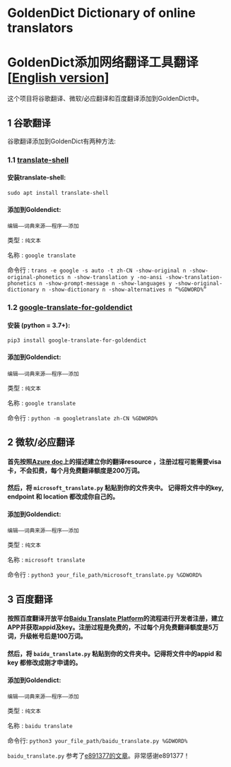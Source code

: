 # GoldenDict Dictionary of online translators

# GoldenDict添加网络翻译工具翻译  [[English version](README_English.md)]

这个项目将谷歌翻译、微软/必应翻译和百度翻译添加到GoldenDict中。

## 1 谷歌翻译

谷歌翻译添加到GoldenDict有两种方法:

### 1.1 [translate-shell](https://github.com/soimort/translate-shell)

#### 安装translate-shell:

`sudo apt install translate-shell`

#### 添加到Goldendict:

`编辑——词典来源——程序——添加`

类型 : `纯文本`

名称 : `google translate`

命令行 : `trans -e google -s auto -t zh-CN -show-original n -show-original-phonetics n -show-translation y -no-ansi -show-translation-phonetics n -show-prompt-message n -show-languages y -show-original-dictionary n -show-dictionary n -show-alternatives n “%GDWORD%”`

### 1.2 [google-translate-for-goldendict](https://github.com/xinebf/google-translate-for-goldendict)

#### 安装 (python = 3.7+):

`pip3 install google-translate-for-goldendict`

#### 添加到Goldendict:

`编辑——词典来源——程序——添加`

类型 : `纯文本`

名称 : `google translate`

命令行 : `python -m googletranslate zh-CN %GDWORD%`

## 2 微软/必应翻译

#### 首先按照[Azure doc](https://docs.microsoft.com/en-us/azure/cognitive-services/translator/quickstart-translator?tabs=csharp)上的描述建立你的翻译resource ，注册过程可能需要visa卡，不会扣费，每个月免费翻译额度是200万词。

#### 然后，将 `microsoft_translate.py` 粘贴到你的文件夹中。 记得将文件中的key, endpoint 和 location 都改成你自己的。

#### 添加到Goldendict:

`编辑——词典来源——程序——添加`

类型 : `纯文本`

名称 : `microsoft translate`

命令行 : `python3 your_file_path/microsoft_translate.py %GDWORD%`

## 3 百度翻译

#### 按照百度翻译开放平台[Baidu Translate Platform](https://fanyi-api.baidu.com/api/trans/product/desktop)的流程进行开发者注册，建立APP并获取appid及key。注册过程是免费的，不过每个月免费翻译额度是5万词，升级帐号后是100万词。

#### 然后，将 `baidu_translate.py` 粘贴到你的文件夹中。记得将文件中的appid 和 key 都修改成刚才申请的。

#### 添加到Goldendict:

`编辑——词典来源——程序——添加`

类型 : `纯文本`

名称 : `baidu translate`

命令行: `python3 your_file_path/baidu_translate.py %GDWORD%`

`baidu_translate.py` 参考了[e891377的文章](https://blog.csdn.net/e891377/article/details/103399520)。非常感谢e891377！
